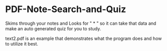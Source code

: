 # PDF-Note-Search-and-Quiz
Skims through your notes and Looks for " * " so it can take that data and make an auto generated quiz for you to study.

text2.pdf is an example that demonstrates what the program does and how to utilize it best.
